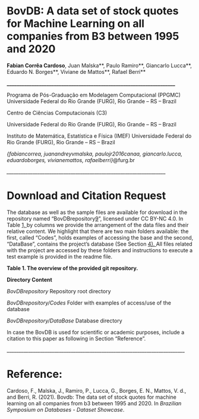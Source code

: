 ﻿
# **BovDB: A data set of stock quotes for Machine Learning on all companies from B3 between 1995 and 2020**

**Fabian Corrêa Cardoso**, Juan Malska**, Paulo Ramiro**, Giancarlo Lucca**, Eduardo N. Borges**, Viviane de Mattos**, Rafael Berri**

**\_\_\_\_\_\_\_\_\_\_\_\_\_\_\_\_\_\_\_\_\_\_\_\_\_\_\_\_\_\_\_\_\_\_\_\_\_\_\_\_\_\_\_\_\_\_\_\_\_\_\_\_\_\_\_\_\_\_\_\_\_\_\_\_\_\_\_\_**

Programa de Pós-Graduação em Modelagem Computacional (PPGMC) Universidade Federal do Rio Grande (FURG), Rio Grande – RS – Brazil

Centro de Ciências Computacionais (C3)

Universidade Federal do Rio Grande (FURG), Rio Grande – RS – Brazil

Instituto de Matemática, Estatística e Física (IMEF) Universidade Federal do Rio Grande (FURG), Rio Grande – RS – Brazil

*{*fabiancorrea, juanandreyvmalska, paulojr2016canaa, giancarlo.lucca, eduardoborges, vivianemattos, rafaelberri*}*@furg.br

*\_\_\_\_\_\_\_\_\_\_\_\_\_\_\_\_\_\_\_\_\_\_\_\_\_\_\_\_\_\_\_\_\_\_\_\_\_\_\_\_\_\_\_\_\_\_\_\_\_\_\_\_\_\_\_\_\_\_\_\_\_\_\_\_\_\_\_*
# **Download and Citation Request**
The database as well as the sample files are available for download in the repository named “BovDBrepository[9](#_bookmark22)”, licensed under CC BY-NC 4.0. In Table [1, ](#_bookmark20)by columns we provide the arrangement of the data files and their relative content. We highlight that there are two main folders available: the first, called “Codes”, holds examples of accessing the base and the second, “DataBase”, contains the project’s database (See Section [4). ](#_bookmark10)All files related with the project are accessed by these folders and instructions to execute a test example is provided in the readme file.

**Table 1. The overview of the provided git repository.**

**Directory	Content**

*BovDBrepository*	Repository root directory

*BovDBrepository/Codes*	Folder with examples of access/use of the database

*BovDBrepository/DataBase*	Database directory


In case the BovDB is used for scientific or academic purposes, include a citation to this paper as following in Section “Reference”.



\_\_\_\_\_\_\_\_\_\_\_\_\_\_\_\_\_\_\_\_\_\_\_\_\_\_\_\_\_\_\_\_\_\_\_\_\_\_\_\_\_\_\_\_\_\_\_\_\_\_\_\_\_\_\_\_\_\_\_\_\_\_\_\_\_\_\_\_\_\_\_\_\_\_\_

# **Reference:**
Cardoso, F., Malska, J., Ramiro, P., Lucca, G., Borges, E. N., Mattos, V. d., and Berri, R. (2021). Bovdb: The data set of stock quotes for machine learning on all companies from b3 between 1995 and 2020. In *Brazilian Symposium on Databases - Dataset Showcase*.  

